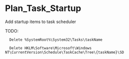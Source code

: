 # Plan_Task_Startup
Add startup items to task scheduler

TODO: 

      Delete %SystemRoot%\System32\Tasks\taskName

      Delete HKLM\Software\Microsoft\Windows NT\CurrentVersion\Schedule\TaskCache\Tree\{taskName}\SD
